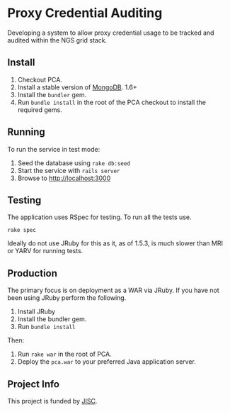 Proxy Credential Auditing
=========================

Developing a system to allow proxy credential usage to be tracked and audited within the NGS grid stack.

Install
-------

1. Checkout PCA.
2. Install a stable version of [MongoDB](http://www.mongodb.org/). 1.6+
3. Install the `bundler` gem.
4. Run `bundle install` in the root of the PCA checkout to install the required gems.

Running
-------

To run the service in test mode:

1. Seed the database using `rake db:seed`
2. Start the service with `rails server`
3. Browse to [http://localhost:3000](http://localhost:3000)

Testing
-------

The application uses RSpec for testing. To run all the tests use.

    rake spec

Ideally do not use JRuby for this as it, as of 1.5.3, is much slower than MRI or YARV for running tests.

Production
----------

The primary focus is on deployment as a WAR via JRuby. If you have not been using JRuby perform the following.

1. Install JRuby
2. Install the bundler gem.
3. Run `bundle install`

Then:

1. Run `rake war` in the root of PCA.
2. Deploy the `pca.war` to your preferred Java application server.

Project Info
------------

This project is funded by [JISC](http://www.jisc.ac.uk/).
